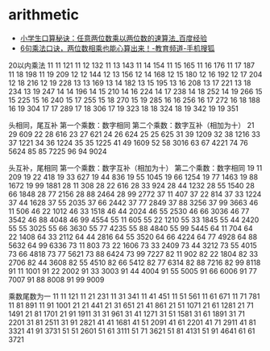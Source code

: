 # arithmetic

- [小学生口算秘诀：任意两位数乘以两位数的速算法_百度经验](https://jingyan.baidu.com/article/3d69c5518002f1f0ce02d76a.html)
- [6句乘法口诀，两位数相乘也能心算出来！-教育频道-手机搜狐](http://m.sohu.com/n/451720589/)

20以内乘法
11  11  121
11  12  132
11  13  143
11  14  154
11  15  165
11  16  176
11  17  187
11  18  198
11  19  209
12  12  144
12  13  156
12  14  168
12  15  180
12  16  192
12  17  204
12  18  216
12  19  228
13  13  169
13  14  182
13  15  195
13  16  208
13  17  221
13  18  234
13  19  247
14  14  196
14  15  210
14  16  224
14  17  238
14  18  252
14  19  266
15  15  225
15  16  240
15  17  255
15  18  270
15  19  285
16  16  256
16  17  272
16  18  188
16  19  304
17  17  289
17  18  306
17  19  323
18  18  324
18  19  342
19  19  351

头相同，尾互补
第一个乘数：数字相同
第二个乘数：数字互补（相加为十）
21  29  609
22  28  616
23  27  621
24  26  624
25  25  625
31  39  1209
32  38  1216
33  37  1221
34  36  1224
35  35  1225
41  49  1609
52  58  3016
63  67  4221
74  76  5624
85  85  7225
96  94  9024

头互补，尾相同
第一个乘数：数字互补（相加为十）
第二个乘数：数字相同
19  11  209
19  22  418
19  33  627
19  44  836
19  55  1045
19  66  1254
19  77  1463
19  88  1672
19  99  1881
28  11  308
28  22  616
28  33  924
28  44  1232
28  55  1540
28  66  1848
28  77  2156
28  88  2464
28  99  2772
37  11  407
37  22  814
37  33  1224
37  44  1628
37  55  2035
37  66  2442
37  77  2849
37  88  3256
37  99  3663
46  11  506
46  22  1012
46  33  1518
46  44  2024
46  55  2530
46  66  3036
46  77  3542
46  88  4048
46  99  4554
55  11  605
55  22  1210
55  33  1845
55  44  2420
55  55  3025
55  66  3630
55  77  4235
55  88  4840
55  99  5445
64  11  704
64  22  1408
64  33  2112
64  44  2816
64  55  3520
64  66  4224
64  77  4928
64  88  5632
64  99  6336
73  11  803
73  22  1606
73  33  2409
73  44  3212
73  55  4015
73  66  4818
73  77  5621
73  88  6424
73  99  7227
82  11  902
82  22  1804
82  33  2706
82  44  3608
82  55  4510
82  66  5412
82  77  6314
82  88  7216
82  99  8118
91  11  1001
91  22  2002
91  33  3003
91  44  4004
91  55  5005
91  66  6006
91  77  7007
91  88  8008
91  99  9009

乘数尾数为一
11  11  121
11  21  231
11  31  341
11  41  451
11  51  561
11  61  671
11  71  781
11  81  891
11  91  1001
21  21  441
21  31  651
21  41  861
21  51  1071
21  61  1281
21  71  1491
21  81  1701
21  91  1911
31  31  961
31  41  1271
31  51  1581
31  61  1891
31  71  2201
31  81  2511
31  91  2821
41  41  1681
41  51  2091
41  61  2201
41  71  2911
41  81  3321
41  91  3731
51  51  2601
51  61  3111
51  71  3621
51  81  4131
51  91  4641
61  61  3721
